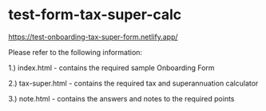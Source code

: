 # test-form-tax-super-calc

https://test-onboarding-tax-super-form.netlify.app/

Please refer to the following information:

1.) index.html - contains the required sample Onboarding Form

2.) tax-super.html - contains the required tax and superannuation calculator

3.) note.html - contains the answers and notes to the required points

